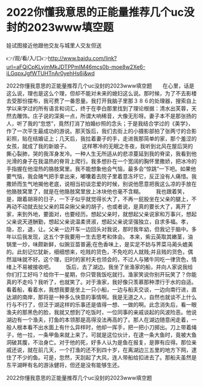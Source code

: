 # 2022你懂我意思的正能量推荐几个uc没封的2023www填空题
娃试图接近他跟他交友与城里人交友但送

👉/观/看/入/口👉http://www.baidu.com/link?url=aFQjCpKLyjmMkJDTPPmIM46mcs0b-moe8w2Xe6-iLGqpxJgfWTUHTnAr0yehHs6i&wd

2022你懂我意思的正能量推荐几个uc没封的2023www填空题　　在心里，话是这么说，理也是这么个理，但却不能对未来的媳妇这么说。那时候，为了不去影楼去受那份摆布，我可费了一番思量。我打开我脑子里那３８６的处理器，搜索自上学以来学过的所有语言和词汇，终于在李白那里找到了理论根据：清水出芙蓉，天然去雕饰。庄子说的深奥一点，所谓大响稀音，大像无形呀。妻子本不是那张扬的人，听了我的“忽悠”，竟然打消了拍婚纱照的念头；于是我结合学过的《美学》，作了一次平生最成功的游说。那天饭后，我们去街上的小摄影部拍了张两寸的合影彩照，贴在结婚证上；几天后，我拉着妻子的手，走进我那简单的家，那个羞涩的女孩，就成了我的新娘子。
　　这样寒冷的无眠之冬夜，我听到北风在屋后哭的撕心裂肺，哭的我浑身发冷。一种人生无所适从的悲凉蔓延到我的脊梁，我看到他光滑的身子在我温热的脊背上爬行。我多想扑在一个宽阔的胸怀里撒娇，把冰冷的手指握在他湿热的胳肢窝里。我不能想象他会气恼，最多会“惊跳”一下吧。如果他要气恼，我会赌气把手拿出来，嘟囔着去院子里着意冻坏它，反正没有人痛惜。我撒娇而生气地揭他老底，说相当初谈恋爱的时候，别说他愿意把我这么凉的手放在他胳肢窝里了，就是在他胳肢窝里放上冰块他也毫不含糊。
　　我也跟着笑，是，跟着胡哥的日子，一下子似乎就觉得长大了，不再一屁股坐在父亲的腿上，不再动不动就去扯父亲的耳朵揪父亲的胡子，也或者说，是真的要长大了，离开了家，来到外地，要面对，也要经历。想起父亲时，就想起父亲说家和万事兴，想起父亲说天道酬勤，想起父亲说温柔贤淑，想起父亲说坚强独立，自求多福。孝，隐，忍，退，让。父亲一边开车一边回头对我说，那时我年幼，但我记于脑中。多年以后我发现，这五个字我要用一生去思考和体会。
本来，紫云英取其嫩茎，油锅里一炒，味颇新鲜，似豌豆苗普遍;在色香味上，是实足不妨与荠菜马蔺头媲美的。此刻记忆犹新，细细想来，吃贱的货色，不免吃的人就贱;并且贱的货色，偶然滋味就不好。这个理，旧时的家村夫也领会的，不过人与猪牛同吃一律货色，情绪上不易被接收吧。
　　饭后，去了湖边。我坐了坐渔家的船，并向人家说我给你们打工好吗？给你干一星期，你只管我饭吃就行。渔家笑说你别开玩笑了？你能真的不走吗？我听了，也就笑了。对于渔家，我好像只羡慕那种漂行于水的自适。看着船，看着水，我想我要是坐上一只小船，一边与船夫交谈，一边向南行进，直达湖的南岸，那将是一种多么快意的事情啊。我是无道之人，自然也就谈不上什么行与不行了，但泛于湖这样的乐事还是值得一想、一做的啊。此念消失后，看一眼渔夫的那黑色的脸，我就又想到了吃饭时，一位同事的亲戚谈起的风波险恶。他说湖边有一个渔夫，打鱼的本领那是高得没法再高的了。那人在湖边随意闲走着，一般人根本看不出水面上有什么异样时，他却一挥手，把一把小刀掷出。刀上带着绳子，他一拉，一条甲鱼来就上来了。可就是这位伙计，在逮一条大鱼时，竟被大鱼洞破其腹，不治身亡。对于他的死，好多人认为是鱼在报复，是罪有应得。那位亲戚还说，就在前几天，一个打渔的还不到四十岁，在离湖边三五里的地方下网，逮住了不少的鱼。可是，忽然，天刮起了大风，连人带船给扣进去了。那船夫虽然是东平湖畔有名的游泳健将，但还是没有能够生还。

2022你懂我意思的正能量推荐几个uc没封的2023www填空题
